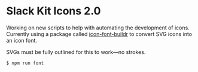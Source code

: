 # Slack Kit Icons 2.0

Working on new scripts to help with automating the development of icons. Currently using a package called [icon-font-buildr](https://github.com/fabiospampinato/icon-font-buildr) to convert SVG icons into an icon font.

SVGs must be fully outlined for this to work—no strokes.

`$ npm run font`
